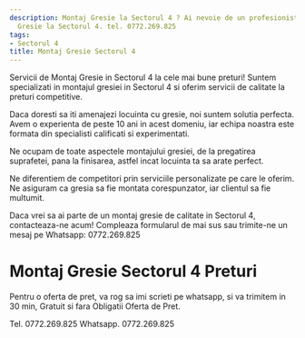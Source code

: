 ```yaml
---
description: Montaj Gresie la Sectorul 4 ? Ai nevoie de un profesionist in Montaj
  Gresie la Sectorul 4. tel. 0772.269.825
tags:
- Sectorul 4
title: Montaj Gresie Sectorul 4
---
```




Servicii de Montaj Gresie in Sectorul 4 la cele mai bune preturi! 
Suntem specializati in montajul gresiei in Sectorul 4 si oferim servicii de calitate la preturi competitive. 

Daca doresti sa iti amenajezi locuinta cu gresie, noi suntem solutia perfecta. Avem o experienta de peste 10 ani in acest domeniu, iar echipa noastra este formata din specialisti calificati si experimentati. 

Ne ocupam de toate aspectele montajului gresiei, de la pregatirea suprafetei, pana la finisarea, astfel incat locuinta ta sa arate perfect. 

Ne diferentiem de competitori prin serviciile personalizate pe care le oferim. Ne asiguram ca gresia sa fie montata corespunzator, iar clientul sa fie multumit. 

Daca vrei sa ai parte de un montaj gresie de calitate in Sectorul 4, contacteaza-ne acum! Compleaza formularul de mai sus sau trimite-ne un mesaj pe Whatsapp: 0772.269.825

# Montaj Gresie Sectorul 4 Preturi
Pentru o oferta de pret, va rog sa imi scrieti pe whatsapp, si va trimitem in 30 min, Gratuit si fara Obligatii Oferta de Pret.

Tel. 0772.269.825
Whatsapp. 0772.269.825